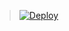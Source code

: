 > [![Deploy](https://www.herokucdn.com/deploy/button.png)](https://dashboard.heroku.com/new?template=https://github.com/zhhy6657/zhhy)
